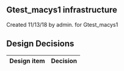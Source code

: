## Gtest_macys1 infrastructure

Created 11/13/18 by admin. for Gtest_macys1


## Design Decisions
| Design item                | Decision|
| :----------------------------------- | :--------------------------------------------------------------------------------|
